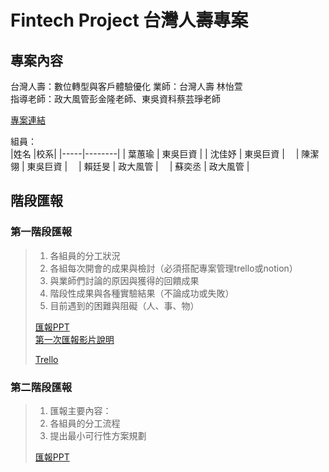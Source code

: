 # Fintech Project 台灣人壽專案
## 專案內容
台灣人壽：數位轉型與客戶體驗優化 
業師：台灣人壽 林怡萱  
指導老師：政大風管彭金隆老師、東吳資科蔡芸琤老師 

[專案連結](https://github.com/HUIYUYEH/Taiwan-Life-Insurance)

組員：  
|姓名 |校系|
|-----|--------|
| 葉蕙瑜 | 東吳巨資 | 
| 沈佳妤 | 東吳巨資 |　
| 陳潔翎 | 東吳巨資 |　
| 賴廷旻 | 政大風管 |　
| 蘇奕丞 | 政大風管 |
> 
## 階段匯報  
### 第一階段匯報  
> 1. 各組員的分工狀況  
> 2. 各組每次開會的成果與檢討（必須搭配專案管理trello或notion）  
> 3. 與業師們討論的原因與獲得的回饋成果  
> 4. 階段性成果與各種實驗結果（不論成功或失敗）  
> 5. 目前遇到的困難與阻礙（人、事、物） 
>
> [匯報PPT](https://drive.google.com/file/d/1_ZgxCqjD__lHtsoNMSbMR1x1ZPUgKVWF/view?usp=sharing)  
> [第一次匯報影片說明](https://youtu.be/RPFHPfakvGY)　　
> 
> [Trello](https://trello.com/invite/b/gXAXC7Dl/857c34d91c57317b4b5b4baf330f0923/%E9%80%B2%E5%BA%A6%E8%BF%BD%E8%B9%A4)  
>
>
### 第二階段匯報  
> 1. 匯報主要內容：  
> 2. 各組員的分工流程   
> 3. 提出最小可行性方案規劃 
> 
> [匯報PPT](https://drive.google.com/file/d/1MBJLSV7DR7zMfG3V5B2E9GALloaPVSoz/view?usp=sharing)  　

